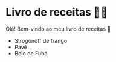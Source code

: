 # Livro de receitas :man_cook:

Olá! Bem-vindo ao meu livro de receitas :wave:

- Strogonoff de frango
- Pavê
- Bolo de Fubá